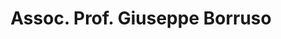 ---
title: "Assoc. Prof. Giuseppe Borruso"
draft: false

# page title background image
bg_image: "images/backgrounds/page-title.jpg"
# meta description
description : ""
# teacher portrait
image: "/images/networks/1516564924280.jpg"
# course
course: "Associate Professor </br> University of Trieste, Italy"

# biography
bio: ""
# type
type: "teacher"

weight: 1
---